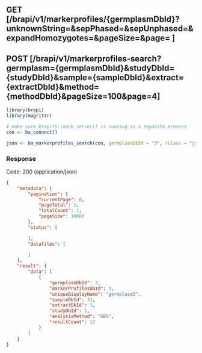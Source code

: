 
## GET [/brapi/v1/markerprofiles/{germplasmDbId}?unknownString=&sepPhased=&sepUnphased=&expandHomozygotes=&pageSize=&page= ]

## POST [/brapi/v1/markerprofiles-search?germplasm={germplasmDbId}&studyDbId={studyDbId}&sample={sampleDbId}&extract={extractDbId}&method={methodDbId}&pageSize=100&page=4]


```r
library(brapi)
library(magrittr)

# make sure brapiTS::mock_server() is running in a separate process
con <- ba_connect()

json <- ba_markerprofiles_search(con, germplasmDbId = "3", rclass = "json")
```

### Response

Code: 200 (application/json)

```json
{
    "metadata": {
        "pagination": {
            "currentPage": 0,
            "pageTotal": 1,
            "totalCount": 1,
            "pageSize": 10000
        },
        "status": [

        ],
        "datafiles": [

        ]
    },
    "result": {
        "data": [
            {
                "germplasmDbId": 3,
                "markerProfilesDbId": 3,
                "uniqueDisplayName": "germplasm3",
                "sampleDbId": 33,
                "extractDbId": 1,
                "studyDbId": 1,
                "analysisMethod": "GBS",
                "resultCount": 12
            }
        ]
    }
}

```


